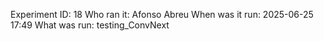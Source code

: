 Experiment ID: 18
Who ran it: Afonso Abreu
When was it run: 2025-06-25 17:49
What was run: testing_ConvNext
